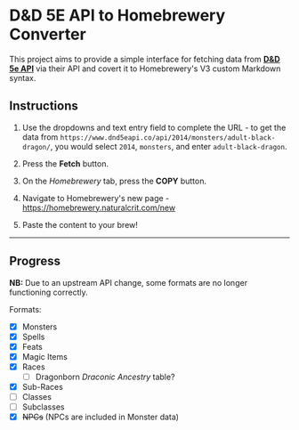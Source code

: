 # D&D 5E API to Homebrewery Converter

This project aims to provide a simple interface for fetching data from [**D&D 5e API**](https://www.dnd5eapi.co) via their API and covert it to Homebrewery's V3 custom Markdown syntax.

## Instructions

1. Use the dropdowns and text entry field to complete the URL - to get the data from `https://www.dnd5eapi.co/api/2014/monsters/adult-black-dragon/`, you would select `2014`, `monsters`, and enter `adult-black-dragon`.

2. Press the **Fetch** button.

3. On the *Homebrewery* tab, press the **COPY** button.

4. Navigate to Homebrewery's new page - https://homebrewery.naturalcrit.com/new

5. Paste the content to your brew!

---

## Progress

**NB:** Due to an upstream API change, some formats are no longer functioning correctly.

Formats:
- [x] Monsters
- [x] Spells
- [x] Feats
- [x] Magic Items
- [x] Races
  - [ ] Dragonborn *Draconic Ancestry* table?
- [x] Sub-Races
- [ ] Classes
- [ ] Subclasses
- [x] ~~NPCs~~ (NPCs are included in Monster data)
